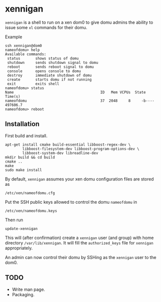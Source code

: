 xennigan
========

`xennigan` is a shell to run on a xen dom0 to give domu admins the ability
to issue some `xl` commands for their domu.

Example

    ssh xennigan@dom0
    nameofdomu> help
    Available commands:
     status       shows status of domu
     shutdown     sends shutdown signal to domu
     reboot       sends reboot signal to domu
     console      opens console to domu
     destroy      immediate shutdown of domu
     create       starts domu if not running
     exit         exits shell
    nameofdomu> status
    Name                                        ID   Mem VCPUs  State   Time(s)
    nameofdomu                                  37  2048     8     -b----  497606.7
    nameofdomu> reboot

Installation
------------

First build and install.

    apt-get install cmake build-essential libboost-regex-dev \
            libboost-filesystem-dev libboost-program-options-dev \
            libboost-system-dev libreadline-dev
    mkdir build && cd build
    cmake ..
    make
    sudo make install

By default, `xennigan` assumes your xen domu configuration files are stored
as

    /etc/xen/nameofdomu.cfg

Put the SSH public keys allowed to control the domu `nameofdomu` in

    /etc/xen/nameofdomu.keys

Then run

    update-xennigan

This will (after confirmation) create a `xennigan` user (and group) with
home directory `/var/lib/xennigan`.  It will fill the `authorized_keys` file
for `xennigan` appropriately.

An admin can now control their domu by SSHing as the `xennigan`
user to the dom0.

TODO
----

- Write man page.
- Packaging.
